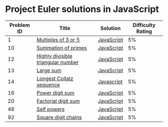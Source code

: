 # Project Euler solutions in JavaScript


| Problem ID | Title | Solution | Difficulty Rating |
| --- | --- | --- | --- |
| 1 | [Multiples of 3 or 5](https://projecteuler.net/problem=1) | [JavaScript](https://github.com/saqib40/Project-Euler/blob/main/Solutions/1.js) | 5% |
| 10 | [Summation of primes](https://projecteuler.net/problem=10) | [JavaScript](https://github.com/saqib40/Project-Euler/blob/main/Solutions/10.js) | 5% |
| 12 | [Highly divisible triangular number](https://projecteuler.net/problem=12) | [JavaScript](https://github.com/saqib40/Project-Euler/blob/main/Solutions/12.js) | 5% |
| 13 | [Large sum](https://projecteuler.net/problem=13) | [JavaScript](https://github.com/saqib40/Project-Euler/blob/main/Solutions/13.js) | 5% |
| 14 | [Longest Collatz sequence](https://projecteuler.net/problem=14) | [Javascript](https://github.com/saqib40/Project-Euler/blob/main/Solutions/14.js) | 5% |
| 16 | [Power digit sum](https://projecteuler.net/problem=16) | [JavaScript](https://github.com/saqib40/Project-Euler/blob/main/Solutions/16.js) | 5% |
| 20 | [Factorial digit sum](https://projecteuler.net/problem=20) | [JavaScript](https://github.com/saqib40/Project-Euler/blob/main/Solutions/20.js) | 5% |
| 48 | [Self powers](https://projecteuler.net/problem=48) | [JavaScript](https://github.com/saqib40/Project-Euler/blob/main/Solutions/48.js) | 5% |
| 92 | [Square digit chains](https://projecteuler.net/problem=92) | [JavaScript](https://github.com/saqib40/Project-Euler/blob/main/Solutions/92.js) | 5% |
